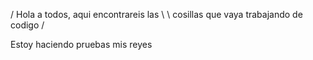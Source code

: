
 / Hola a todos, aqui encontrareis las    \ 
 \ cosillas que vaya trabajando de codigo / 

Estoy haciendo pruebas mis reyes
